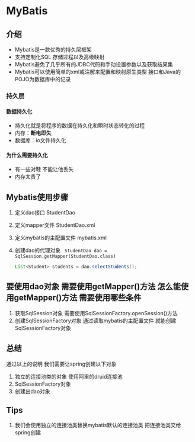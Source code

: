 # MyBatis

## 介绍

- Mybatis是一款优秀的持久层框架
- 支持定制化SQL 存储过程以及高级映射
- Mybatis避免了几乎所有的JDBC代码和手动设置参数以及获取结果集
- Mybatis可以使用简单的xml或注解来配置和映射原生类型 接口和Java的POJO为数据库中的记录

### 持久层

#### 数据持久化

- 持久化就是将程序的数据在持久化和瞬时状态转化的过程
- 内存：**断电即失**
- 数据库：io文件持久化

#### 为什么需要持久化

- 有一些对鞋 不能让他丢失
- 内存太贵了



## Mybatis使用步骤

1. 定义dao接口 StudentDao

2. 定义mapper文件 StudentDao.xml

3. 定义mybatis的主配置文件 mybatis.xml

4. 创建dao的代理对象  `` StudentDao dao = SqlSession.getMapper(StudentDao.class)``

   ```java
   List<Student> students = dao.selectStudents();
   ```

## 要使用dao对象 需要使用getMapper()方法 怎么能使用getMapper()方法 需要使用哪些条件

1. 获取SqlSession对象 需要使用SqlSessionFactory.openSession()方法
2. 创建SqlSessionFactory对象 通过读取mybatis的主配置文件 就能创建SqlSessionFactory对象

## 总结

通过以上的说明 我们需要让spring创建以下对象

1. 独立的连接池类的对象 使用阿里的druid连接池
2. SqlSessionFactory对象
3. 创建出dao对象

## Tips

1. 我们会使用独立的连接池类替换mybatis默认的连接池类 把连接池类交给spring创建